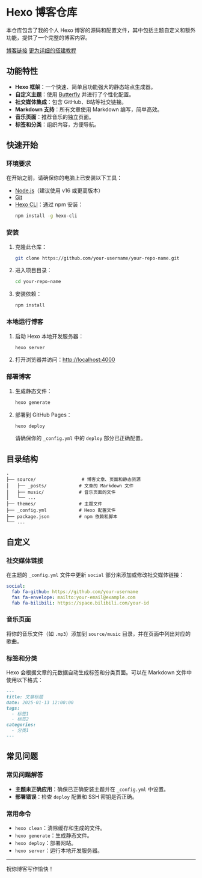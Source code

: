 # Hexo 博客仓库

本仓库包含了我的个人 Hexo 博客的源码和配置文件，其中包括主题自定义和额外功能，提供了一个完整的博客内容。

[博客链接](https://wtmdyszl.website)
[更为详细的搭建教程](https://blog.cuijiacai.com/blog-building/)
## 功能特性

- **Hexo 框架**：一个快速、简单且功能强大的静态站点生成器。
- **自定义主题**：使用 [Butterfly](https://github.com/jerryc127/hexo-theme-butterfly) 并进行了个性化配置。
- **社交媒体集成**：包含 GitHub、B站等社交链接。
- **Markdown 支持**：所有文章使用 Markdown 编写，简单高效。
- **音乐页面**：推荐音乐的独立页面。
- **标签和分类**：组织内容，方便导航。

## 快速开始

### 环境要求

在开始之前，请确保你的电脑上已安装以下工具：

- [Node.js](https://nodejs.org/)（建议使用 v16 或更高版本）
- [Git](https://git-scm.com/)
- [Hexo CLI](https://hexo.io/zh-cn/docs/)：通过 npm 安装：
  ```bash
  npm install -g hexo-cli
  ```

### 安装

1. 克隆此仓库：
   ```bash
   git clone https://github.com/your-username/your-repo-name.git
   ```
2. 进入项目目录：
   ```bash
   cd your-repo-name
   ```
3. 安装依赖：
   ```bash
   npm install
   ```

### 本地运行博客

1. 启动 Hexo 本地开发服务器：
   ```bash
   hexo server
   ```
2. 打开浏览器并访问：[http://localhost:4000](http://localhost:4000)

### 部署博客

1. 生成静态文件：
   ```bash
   hexo generate
   ```
2. 部署到 GitHub Pages：
   ```bash
   hexo deploy
   ```

   请确保你的 `_config.yml` 中的 `deploy` 部分已正确配置。

## 目录结构

```plaintext
.
├── source/                 # 博客文章、页面和静态资源
│   ├── _posts/            # 文章的 Markdown 文件
│   ├── music/             # 音乐页面的文件
│   └── ...
├── themes/                # 主题文件
├── _config.yml            # Hexo 配置文件
├── package.json           # npm 依赖和脚本
└── ...
```

## 自定义

### 社交媒体链接

在主题的 `_config.yml` 文件中更新 `social` 部分来添加或修改社交媒体链接：

```yaml
social:
  fab fa-github: https://github.com/your-username
  fas fa-envelope: mailto:your-email@example.com
  fab fa-bilibili: https://space.bilibili.com/your-id
```

### 音乐页面

将你的音乐文件（如 `.mp3`）添加到 `source/music` 目录，并在页面中列出对应的歌曲。

### 标签和分类

Hexo 会根据文章的元数据自动生成标签和分类页面。可以在 Markdown 文件中使用以下格式：

```markdown
---
title: 文章标题
date: 2025-01-13 12:00:00
tags:
  - 标签1
  - 标签2
categories:
  - 分类1
---
```

## 常见问题

### 常见问题解答

- **主题未正确应用**：确保已正确安装主题并在 `_config.yml` 中设置。
- **部署错误**：检查 `deploy` 配置和 SSH 密钥是否正确。

### 常用命令

- `hexo clean`：清除缓存和生成的文件。
- `hexo generate`：生成静态文件。
- `hexo deploy`：部署网站。
- `hexo server`：运行本地开发服务器。

---

祝你博客写作愉快！